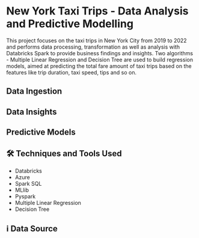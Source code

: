 # New York Taxi Trips - Data Analysis and Predictive Modelling
This project focuses on the taxi trips in New York City from 2019 to 2022 and performs data processing, transformation as well as analysis with Databricks Spark to provide business findings and insights. Two algorithms - Multiple Linear Regression and Decision Tree are used to build regression models, aimed at predicting the total fare amount of taxi trips based on the features like trip duration, taxi speed, tips and so on. 

## Data Ingestion





## Data Insights





## Predictive Models





## 🛠 Techniques and Tools Used
- Databricks
- Azure
- Spark SQL
- MLlib
- Pyspark
- Multiple Linear Regression
- Decision Tree


## ℹ️ Data Source
